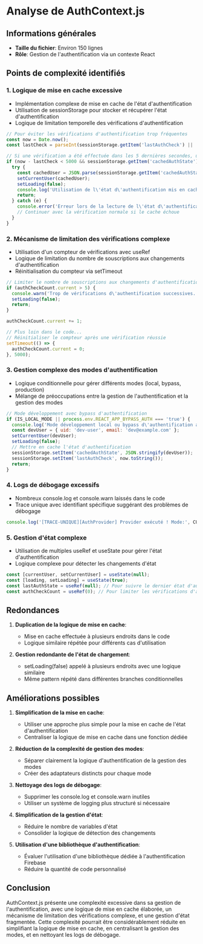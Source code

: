# Analyse de AuthContext.js

## Informations générales
- **Taille du fichier**: Environ 150 lignes
- **Rôle**: Gestion de l'authentification via un contexte React

## Points de complexité identifiés

### 1. Logique de mise en cache excessive
- Implémentation complexe de mise en cache de l'état d'authentification
- Utilisation de sessionStorage pour stocker et récupérer l'état d'authentification
- Logique de limitation temporelle des vérifications d'authentification

```javascript
// Pour éviter les vérifications d'authentification trop fréquentes
const now = Date.now();
const lastCheck = parseInt(sessionStorage.getItem('lastAuthCheck') || '0', 10);

// Si une vérification a été effectuée dans les 5 dernières secondes, utiliser le dernier état connu
if (now - lastCheck < 5000 && sessionStorage.getItem('cachedAuthState')) {
  try {
    const cachedUser = JSON.parse(sessionStorage.getItem('cachedAuthState'));
    setCurrentUser(cachedUser);
    setLoading(false);
    console.log('Utilisation de l\'état d\'authentification mis en cache');
    return;
  } catch (e) {
    console.error('Erreur lors de la lecture de l\'état d\'authentification mis en cache:', e);
    // Continuer avec la vérification normale si le cache échoue
  }
}
```

### 2. Mécanisme de limitation des vérifications complexe
- Utilisation d'un compteur de vérifications avec useRef
- Logique de limitation du nombre de souscriptions aux changements d'authentification
- Réinitialisation du compteur via setTimeout

```javascript
// Limiter le nombre de souscriptions aux changements d'authentification
if (authCheckCount.current > 5) {
  console.warn('Trop de vérifications d\'authentification successives. Utilisation du dernier état connu.');
  setLoading(false);
  return;
}

authCheckCount.current += 1;

// Plus loin dans le code...
// Réinitialiser le compteur après une vérification réussie
setTimeout(() => {
  authCheckCount.current = 0;
}, 5000);
```

### 3. Gestion complexe des modes d'authentification
- Logique conditionnelle pour gérer différents modes (local, bypass, production)
- Mélange de préoccupations entre la gestion de l'authentification et la gestion des modes

```javascript
// Mode développement avec bypass d'authentification
if (IS_LOCAL_MODE || process.env.REACT_APP_BYPASS_AUTH === 'true') {
  console.log('Mode développement local ou bypass d\'authentification activé');
  const devUser = { uid: 'dev-user', email: 'dev@example.com' };
  setCurrentUser(devUser);
  setLoading(false);
  // Mettre en cache l'état d'authentification
  sessionStorage.setItem('cachedAuthState', JSON.stringify(devUser));
  sessionStorage.setItem('lastAuthCheck', now.toString());
  return;
}
```

### 4. Logs de débogage excessifs
- Nombreux console.log et console.warn laissés dans le code
- Trace unique avec identifiant spécifique suggérant des problèmes de débogage

```javascript
console.log('[TRACE-UNIQUE][AuthProvider] Provider exécuté ! Mode:', CURRENT_MODE, 'Local:', IS_LOCAL_MODE);
```

### 5. Gestion d'état complexe
- Utilisation de multiples useRef et useState pour gérer l'état d'authentification
- Logique complexe pour détecter les changements d'état

```javascript
const [currentUser, setCurrentUser] = useState(null);
const [loading, setLoading] = useState(true);
const lastAuthState = useRef(null); // Pour suivre le dernier état d'authentification
const authCheckCount = useRef(0); // Pour limiter les vérifications d'authentification fréquentes
```

## Redondances

1. **Duplication de la logique de mise en cache**:
   - Mise en cache effectuée à plusieurs endroits dans le code
   - Logique similaire répétée pour différents cas d'utilisation

2. **Gestion redondante de l'état de chargement**:
   - setLoading(false) appelé à plusieurs endroits avec une logique similaire
   - Même pattern répété dans différentes branches conditionnelles

## Améliorations possibles

1. **Simplification de la mise en cache**:
   - Utiliser une approche plus simple pour la mise en cache de l'état d'authentification
   - Centraliser la logique de mise en cache dans une fonction dédiée

2. **Réduction de la complexité de gestion des modes**:
   - Séparer clairement la logique d'authentification de la gestion des modes
   - Créer des adaptateurs distincts pour chaque mode

3. **Nettoyage des logs de débogage**:
   - Supprimer les console.log et console.warn inutiles
   - Utiliser un système de logging plus structuré si nécessaire

4. **Simplification de la gestion d'état**:
   - Réduire le nombre de variables d'état
   - Consolider la logique de détection des changements

5. **Utilisation d'une bibliothèque d'authentification**:
   - Évaluer l'utilisation d'une bibliothèque dédiée à l'authentification Firebase
   - Réduire la quantité de code personnalisé

## Conclusion

AuthContext.js présente une complexité excessive dans sa gestion de l'authentification, avec une logique de mise en cache élaborée, un mécanisme de limitation des vérifications complexe, et une gestion d'état fragmentée. Cette complexité pourrait être considérablement réduite en simplifiant la logique de mise en cache, en centralisant la gestion des modes, et en nettoyant les logs de débogage.
